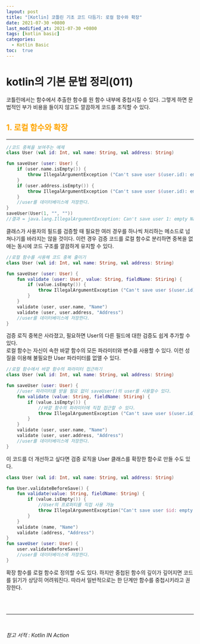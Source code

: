 ```yaml
---
layout: post
title: "[Kotlin] 코틀린 기초 코드 다듬기: 로컬 함수와 확장"
date: 2021-07-30 +0800
last_modified_at: 2021-07-30 +0800
tags: [kotlin basic]
categories:
  - Kotlin Basic
toc:  true
---
```


# kotlin의 기본 문법 정리(011) 

코틀린에서는 함수에서 추출한 함수를 원 함수 내부에 중첩시킬 수 있다. 그렣게 하면 문법적인 부가 비용을 들이지 않고도 깔끔하게 코드를 조직할 수 있다.

## <span style="color:orange">1. 로컬 함수와 확장</span>  
---  

```kotlin
//코드 중복을 보여주는 예제
class User (val id: Int, val name: String, val address: String)

fun saveUser (user: User) {
    if (user.name.isEmpty()) {
        throw IllegalArgumentException ("Can't save user $(user.id): empty Name")
    }
    if (user.address.isEmpty()) {
        throw IllegalArgumentException ("Can't save user $(user.id): empty Address")
    }
    //user를 데이터베이스에 저장한다.
}
saveUser(User(1, "", ""))
//결과 = java.lang.IllegalArgumentException: Can't save user 1: empty Name
```

클래스가 사용자의 필드를 검증할 때 필요한 여러 경우를 하나씩 처리하는 메소드로 넘쳐나기를 바라지는 않을 것이다. 이런 경우 검증 코드를 로컬 함수로 분리하면 중복을 없애는 동시에 코드 구조를 깔끔하게 유지할 수 있다.

```kotlin
//로컬 함수를 사용해 코드 중복 줄이기
class User (val id: Int, val name: String, val address: String) 

fun saveUser (user: User) {
    fun validate (user: User, value: String, fieldName: Stiring) {
        if (value.isEmpty()) {
            throw IllegalArgumentException ("Can't save user $(user.id): empty $fieldName")
        }
    }
    validate (user, user.name, "Name")
    validate (user, user.address, "Address")
    //user를 데이터베이스에 저장한다.
}
```

검증 로직 중복은 사라졌고, 필요하면 User의 다른 필드에 대한 검증도 쉽게 추가할 수 있다.  
로컬 함수는 자신이 속한 바깥 함수의 모든 파라미터와 변수를 사용할 수 있다. 이런 성질을 이용해 불필요한 User 파라미터를 없앨 수 있다.

```kotlin
//로컬 함수에서 바깥 함수의 파라미터 접근하기
class User (val id: Int, val name: String, val address: String) 

fun saveUser (user: User) {
    //user 파라미터를 받을 필요 없이 saveUser()의 user를 사용할수 있다.
    fun validate (value: String, fieldName: Stiring) {
        if (value.isEmpty()) {
            //바깥 함수의 파라미터에 직접 접근할 수 있다.
            throw IllegalArgumentException ("Can't save user $(user.id): empty $fieldName")
        }
    }
    validate (user, user.name, "Name")
    validate (user, user.address, "Address")
    //user를 데이터베이스에 저장한다.
}
```

이 코드를 더 개선하고 싶다면 검증 로직을 User 클래스를 확장한 함수로 만들 수도 있다.

```kotlin
class User (val id: Int, val name: String, val address: String)

fun User.validateBeforeSave() {
    fun validate(value: String, fieldName: String) {
        if (value.isEmpty()) {
            //User의 프로퍼티를 직접 사용 가능
            throw IllegalArgumentException("Can't save user $id: empty $fieldName")
        }
    }
    validate (name, "Name")
    validate (address, "Address")
}
fun saveUser (user: User) {
    user.validateBeforeSave()
    //user를 데이터베이스에 저장한다.
}
```

확장 함수를 로컬 함수로 정의할 수도 있다. 하지만 중첩된 함수의 깊이가 깊어지면 코드를 읽기가 상당히 어려워진다. 따라서 일반적으로는 한 단계만 함수를 중첩시키라고 권장한다.  

<br><br>

---

<br>

*참고 서적 : Kotlin IN Action*